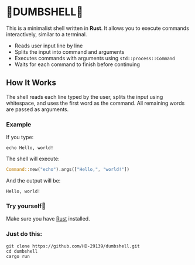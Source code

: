 # 🐒DUMBSHELL🐒

This is a minimalist shell written in **Rust**. It allows you to execute commands interactively, similar to a terminal.

- Reads user input line by line
- Splits the input into command and arguments
- Executes commands with arguments using `std::process::Command`
- Waits for each command to finish before continuing

## How It Works

The shell reads each line typed by the user, splits the input using whitespace, and uses the first word as the command. All remaining words are passed as arguments.

### Example

If you type:

```nushell
echo Hello, world!
```
The shell will execute:
```rust
Command::new("echo").args(["Hello,", "world!"])
```
And the output will be:
```
Hello, world!
```
### Try yourself🐒

Make sure you have [Rust](https://www.rust-lang.org/tools/install) installed.

### Just do this:
```nushell
git clone https://github.com/HD-29139/dumbshell.git
cd dumbshell
cargo run
```


